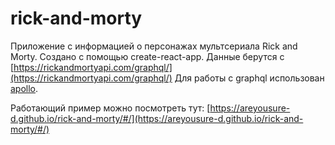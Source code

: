 # rick-and-morty

Приложение с информацией о персонажах мультсериала Rick and Morty. 
Создано с помощью create-react-app. 
Данные берутся с [https://rickandmortyapi.com/graphql/](https://rickandmortyapi.com/graphql/)
Для работы с graphql использован [apollo](https://www.apollographql.com/).

Работающий пример можно посмотреть тут: [https://areyousure-d.github.io/rick-and-morty/#/](https://areyousure-d.github.io/rick-and-morty/#/)
